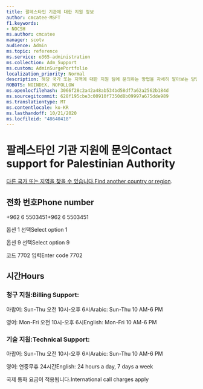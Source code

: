 ```yaml
---
title: 팔레스타인 기관에 대한 지원 정보
author: cmcatee-MSFT
f1.keywords:
- NOCSH
ms.author: cmcatee
manager: scotv
audience: Admin
ms.topic: reference
ms.service: o365-administration
ms.collection: Adm_Support
ms.custom: AdminSurgePortfolio
localization_priority: Normal
description: 해당 국가 또는 지역에 대한 지원 팀에 문의하는 방법을 자세히 알아보는 방법을 배워야 합니다.
ROBOTS: NOINDEX, NOFOLLOW
ms.openlocfilehash: 3066f28c2a42a48ab534bd58df7a62a2562b184d
ms.sourcegitcommit: 628f195cbe3c00910f7350d8b09997a675dde989
ms.translationtype: MT
ms.contentlocale: ko-KR
ms.lasthandoff: 10/21/2020
ms.locfileid: "48640418"
---
```

# <a name="contact-support-for-palestinian-authority"></a><span data-ttu-id="08e60-103">팔레스타인 기관 지원에 문의</span><span class="sxs-lookup"><span data-stu-id="08e60-103">Contact support for Palestinian Authority</span></span>

<span data-ttu-id="08e60-104">[다른 국가 또는 지역을 찾을 수 있습니다.](../contact-support-for-business-products.md)</span><span class="sxs-lookup"><span data-stu-id="08e60-104">[Find another country or region](../contact-support-for-business-products.md).</span></span>

## <a name="phone-number"></a><span data-ttu-id="08e60-105">전화 번호</span><span class="sxs-lookup"><span data-stu-id="08e60-105">Phone number</span></span>
<span data-ttu-id="08e60-106">+962 6 5503451</span><span class="sxs-lookup"><span data-stu-id="08e60-106">+962 6 5503451</span></span>

<span data-ttu-id="08e60-107">옵션 1 선택</span><span class="sxs-lookup"><span data-stu-id="08e60-107">Select option 1</span></span>

<span data-ttu-id="08e60-108">옵션 9 선택</span><span class="sxs-lookup"><span data-stu-id="08e60-108">Select option 9</span></span>

<span data-ttu-id="08e60-109">코드 7702 입력</span><span class="sxs-lookup"><span data-stu-id="08e60-109">Enter code 7702</span></span>

## <a name="hours"></a><span data-ttu-id="08e60-110">시간</span><span class="sxs-lookup"><span data-stu-id="08e60-110">Hours</span></span>
### <a name="billing-support"></a><span data-ttu-id="08e60-111">청구 지원:</span><span class="sxs-lookup"><span data-stu-id="08e60-111">Billing Support:</span></span>

<span data-ttu-id="08e60-112">아랍어: Sun-Thu 오전 10시-오후 6시</span><span class="sxs-lookup"><span data-stu-id="08e60-112">Arabic: Sun-Thu 10 AM-6 PM</span></span>

<span data-ttu-id="08e60-113">영어: Mon-Fri 오전 10시-오후 6시</span><span class="sxs-lookup"><span data-stu-id="08e60-113">English: Mon-Fri 10 AM-6 PM</span></span>

### <a name="technical-support"></a><span data-ttu-id="08e60-114">기술 지원:</span><span class="sxs-lookup"><span data-stu-id="08e60-114">Technical Support:</span></span>

<span data-ttu-id="08e60-115">아랍어: Sun-Thu 오전 10시-오후 6시</span><span class="sxs-lookup"><span data-stu-id="08e60-115">Arabic: Sun-Thu 10 AM-6 PM</span></span>

<span data-ttu-id="08e60-116">영어: 연중무휴 24시간</span><span class="sxs-lookup"><span data-stu-id="08e60-116">English: 24 hours a day, 7 days a week</span></span>

<span data-ttu-id="08e60-117">국제 통화 요금이 적용됩니다.</span><span class="sxs-lookup"><span data-stu-id="08e60-117">International call charges apply</span></span>

